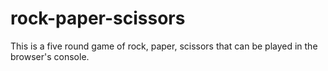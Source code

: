 # rock-paper-scissors

This is a five round game of rock, paper, scissors that can be played in the browser's console.